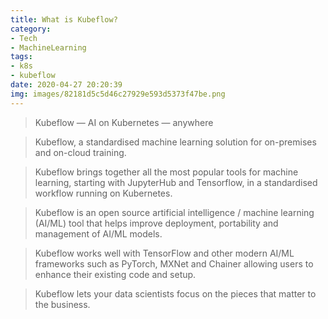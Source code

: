 ```yaml
---
title: What is Kubeflow?
category:
- Tech
- MachineLearning
tags:
- k8s
- kubeflow
date: 2020-04-27 20:20:39
img: images/82181d5c5d46c27929e593d5373f47be.png
---
```


> Kubeflow — AI on Kubernetes — anywhere

> Kubeflow, a standardised machine learning solution for on-premises and on-cloud training. 

> Kubeflow brings together all the most popular tools for machine learning, starting with JupyterHub and Tensorflow, in a standardised workflow running on Kubernetes. 

> Kubeflow is an open source artificial intelligence / machine learning (AI/ML) tool that helps improve deployment, portability and management of AI/ML models.

> Kubeflow works well with TensorFlow and other modern AI/ML frameworks such as PyTorch, MXNet and Chainer allowing users to enhance their existing code and setup.

> Kubeflow lets your data scientists focus on the pieces that matter to the business.
